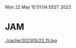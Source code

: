 Mon 22 May 15:51:04 EEST 2023
# JAM
<a href='./cache/202305/22_15.log'>./cache/202305/22_15.log</a>

